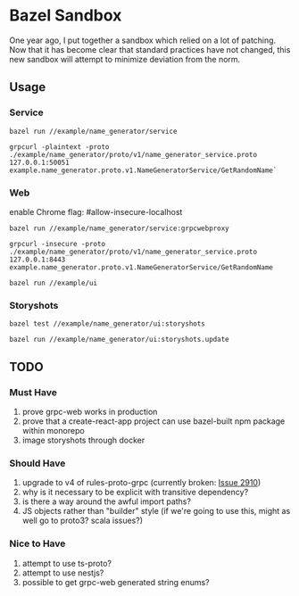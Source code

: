 # Bazel Sandbox

One year ago, I put together a sandbox which relied on a lot of patching. Now
that it has become clear that standard practices have not changed, this new
sandbox will attempt to minimize deviation from the norm.

## Usage

### Service

    bazel run //example/name_generator/service

    grpcurl -plaintext -proto ./example/name_generator/proto/v1/name_generator_service.proto 127.0.0.1:50051 example.name_generator.proto.v1.NameGeneratorService/GetRandomName`

### Web

enable Chrome flag: #allow-insecure-localhost

    bazel run //example/name_generator/service:grpcwebproxy

    grpcurl -insecure -proto ./example/name_generator/proto/v1/name_generator_service.proto 127.0.0.1:8443 example.name_generator.proto.v1.NameGeneratorService/GetRandomName

    bazel run //example/ui

### Storyshots

    bazel test //example/name_generator/ui:storyshots

    bazel run //example/name_generator/ui:storyshots.update

## TODO

### Must Have

1. prove grpc-web works in production
1. prove that a create-react-app project can use bazel-built npm package within
   monorepo
1. image storyshots through docker

### Should Have

1. upgrade to v4 of rules-proto-grpc (currently broken: [Issue
   2910](https://github.com/bazelbuild/rules_nodejs/issues/2910))
1. why is it necessary to be explicit with transitive dependency?
1. is there a way around the awful import paths?
1. JS objects rather than "builder" style (if we're going to use this, might as
   well go to proto3? scala issues?)

### Nice to Have

1. attempt to use ts-proto?
1. attempt to use nestjs?
1. possible to get grpc-web generated string enums?
